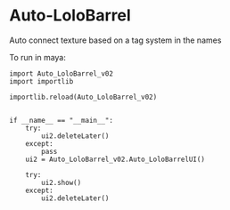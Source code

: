 # Auto-LoloBarrel
Auto connect texture based on a tag system in the names

To run in maya: 

    import Auto_LoloBarrel_v02
    import importlib

    importlib.reload(Auto_LoloBarrel_v02)


    if __name__ == "__main__":
        try:
            ui2.deleteLater()
        except:
            pass
        ui2 = Auto_LoloBarrel_v02.Auto_LoloBarrelUI()

        try:
            ui2.show()
        except:
            ui2.deleteLater()


